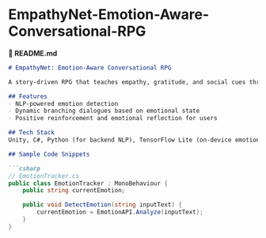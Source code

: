 # EmpathyNet-Emotion-Aware-Conversational-RPG




**📄 README.md**
```markdown
# EmpathyNet: Emotion-Aware Conversational RPG

A story-driven RPG that teaches empathy, gratitude, and social cues through emotionally adaptive conversations.

## Features
- NLP-powered emotion detection
- Dynamic branching dialogues based on emotional state
- Positive reinforcement and emotional reflection for users

## Tech Stack
Unity, C#, Python (for backend NLP), TensorFlow Lite (on-device emotion inference)

## Sample Code Snippets

```csharp
// EmotionTracker.cs
public class EmotionTracker : MonoBehaviour {
    public string currentEmotion;

    public void DetectEmotion(string inputText) {
        currentEmotion = EmotionAPI.Analyze(inputText);
    }
}
